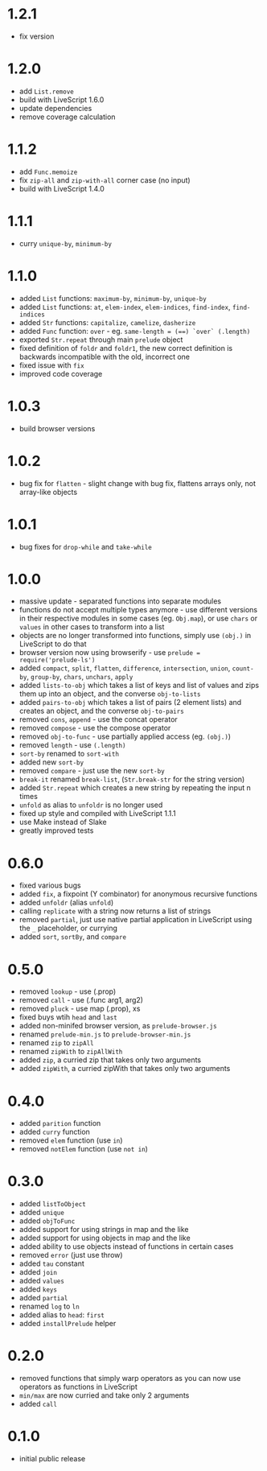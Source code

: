 # 1.2.1

- fix version

# 1.2.0

- add `List.remove`
- build with LiveScript 1.6.0
- update dependencies
- remove coverage calculation

# 1.1.2

- add `Func.memoize`
- fix `zip-all` and `zip-with-all` corner case (no input)
- build with LiveScript 1.4.0

# 1.1.1

- curry `unique-by`, `minimum-by`

# 1.1.0

- added `List` functions: `maximum-by`, `minimum-by`, `unique-by`
- added `List` functions: `at`, `elem-index`, `elem-indices`, `find-index`, `find-indices`
- added `Str` functions: `capitalize`, `camelize`, `dasherize`
- added `Func` function: `over` - eg. ``same-length = (==) `over` (.length)``
- exported `Str.repeat` through main `prelude` object
- fixed definition of `foldr` and `foldr1`, the new correct definition is backwards incompatible with the old, incorrect one
- fixed issue with `fix`
- improved code coverage

# 1.0.3

- build browser versions

# 1.0.2

- bug fix for `flatten` - slight change with bug fix, flattens arrays only, not array-like objects

# 1.0.1

- bug fixes for `drop-while` and `take-while`

# 1.0.0

- massive update - separated functions into separate modules
- functions do not accept multiple types anymore - use different versions in their respective modules in some cases (eg. `Obj.map`), or use `chars` or `values` in other cases to transform into a list
- objects are no longer transformed into functions, simply use `(obj.)` in LiveScript to do that
- browser version now using browserify - use `prelude = require('prelude-ls')`
- added `compact`, `split`, `flatten`, `difference`, `intersection`, `union`, `count-by`, `group-by`, `chars`, `unchars`, `apply`
- added `lists-to-obj` which takes a list of keys and list of values and zips them up into an object, and the converse `obj-to-lists`
- added `pairs-to-obj` which takes a list of pairs (2 element lists) and creates an object, and the converse `obj-to-pairs`
- removed `cons`, `append` - use the concat operator
- removed `compose` - use the compose operator
- removed `obj-to-func` - use partially applied access (eg. `(obj.)`)
- removed `length` - use `(.length)`
- `sort-by` renamed to `sort-with`
- added new `sort-by`
- removed `compare` - just use the new `sort-by`
- `break-it` renamed `break-list`, (`Str.break-str` for the string version)
- added `Str.repeat` which creates a new string by repeating the input n times
- `unfold` as alias to `unfoldr` is no longer used
- fixed up style and compiled with LiveScript 1.1.1
- use Make instead of Slake
- greatly improved tests

# 0.6.0

- fixed various bugs
- added `fix`, a fixpoint (Y combinator) for anonymous recursive functions
- added `unfoldr` (alias `unfold`)
- calling `replicate` with a string now returns a list of strings
- removed `partial`, just use native partial application in LiveScript using the `_` placeholder, or currying
- added `sort`, `sortBy`, and `compare`

# 0.5.0

- removed `lookup` - use (.prop)
- removed `call` - use (.func arg1, arg2)
- removed `pluck` - use map (.prop), xs
- fixed buys wtih `head` and `last`
- added non-minifed browser version, as `prelude-browser.js`
- renamed `prelude-min.js` to `prelude-browser-min.js`
- renamed `zip` to `zipAll`
- renamed `zipWith` to `zipAllWith`
- added `zip`, a curried zip that takes only two arguments
- added `zipWith`, a curried zipWith that takes only two arguments

# 0.4.0

- added `parition` function
- added `curry` function
- removed `elem` function (use `in`)
- removed `notElem` function (use `not in`)

# 0.3.0

- added `listToObject`
- added `unique`
- added `objToFunc`
- added support for using strings in map and the like
- added support for using objects in map and the like
- added ability to use objects instead of functions in certain cases
- removed `error` (just use throw)
- added `tau` constant
- added `join`
- added `values`
- added `keys`
- added `partial`
- renamed `log` to `ln`
- added alias to `head`: `first`
- added `installPrelude` helper

# 0.2.0

- removed functions that simply warp operators as you can now use operators as functions in LiveScript
- `min/max` are now curried and take only 2 arguments
- added `call`

# 0.1.0

- initial public release

